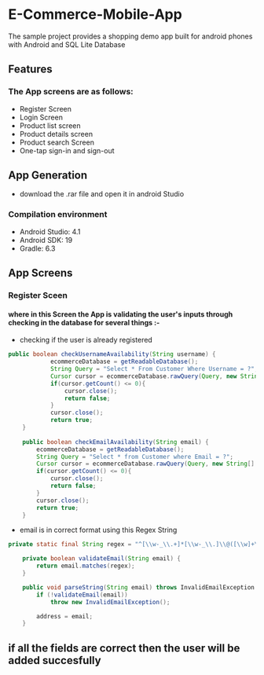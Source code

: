 # E-Commerce-Mobile-App
The sample project provides a shopping demo app built for android phones with Android and SQL Lite Database
## Features
### The App screens are as follows:
* Register Screen 
* Login Screen
* Product list screen
* Product details screen
* Product search Screen
* One-tap sign-in and sign-out
## App Generation
* download the .rar file and open it in android Studio
### Compilation environment
* Android Studio: 4.1
* Android SDK: 19
* Gradle: 6.3
## App Screens 
### Register Sceen 
#### where in this Screen the App is validating the user's inputs through checking in the database for several things :- 
* checking if the user is already registered 
```java
public boolean checkUsernameAvailability(String username) {
            ecommerceDatabase = getReadableDatabase();
            String Query = "Select * From Customer Where Username = ?";
            Cursor cursor = ecommerceDatabase.rawQuery(Query, new String[] {username});
            if(cursor.getCount() <= 0){
                cursor.close();
                return false;
            }
            cursor.close();
            return true;
    }
    
    public boolean checkEmailAvailability(String email) {
        ecommerceDatabase = getReadableDatabase();
        String Query = "Select * from Customer where Email = ?";
        Cursor cursor = ecommerceDatabase.rawQuery(Query, new String[] {email});
        if(cursor.getCount() <= 0){
            cursor.close();
            return false;
        }
        cursor.close();
        return true;
    }
```
* email is in correct format using this Regex String 
```java
private static final String regex = "^[\\w-_\\.+]*[\\w-_\\.]\\@([\\w]+\\.)+[\\w]+[\\w]$";

    private boolean validateEmail(String email) {
        return email.matches(regex);
    }

    public void parseString(String email) throws InvalidEmailException {
        if (!validateEmail(email))
            throw new InvalidEmailException();

        address = email;
    }
 ```
## if all the fields are correct then the user will be added succesfully  
